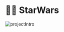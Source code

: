 # :man_astronaut: StarWars

![projectIntro](https://user-images.githubusercontent.com/95245210/234960423-54b88752-2357-4849-a1e0-e29b68ab0fe0.gif)
